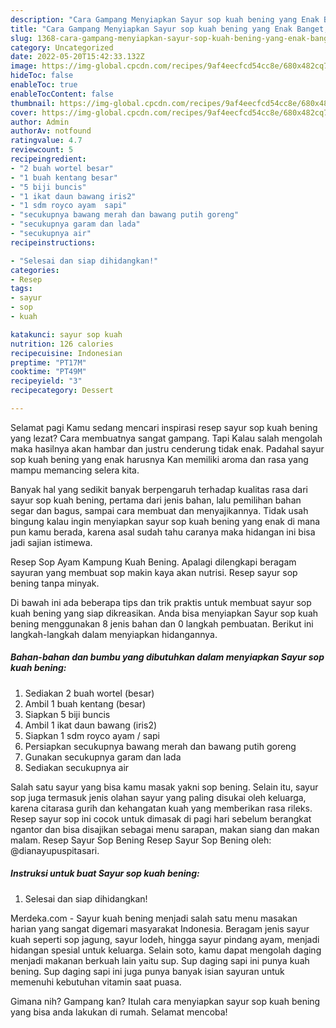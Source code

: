 ```yaml
---
description: "Cara Gampang Menyiapkan Sayur sop kuah bening yang Enak Banget, Buat Buka Puasa Sempurna"
title: "Cara Gampang Menyiapkan Sayur sop kuah bening yang Enak Banget, Buat Buka Puasa Sempurna"
slug: 1368-cara-gampang-menyiapkan-sayur-sop-kuah-bening-yang-enak-banget-buat-buka-puasa-sempurna
category: Uncategorized
date: 2022-05-20T15:42:33.132Z
image: https://img-global.cpcdn.com/recipes/9af4eecfcd54cc8e/680x482cq70/sayur-sop-kuah-bening-foto-resep-utama.jpg
hideToc: false
enableToc: true
enableTocContent: false
thumbnail: https://img-global.cpcdn.com/recipes/9af4eecfcd54cc8e/680x482cq70/sayur-sop-kuah-bening-foto-resep-utama.jpg
cover: https://img-global.cpcdn.com/recipes/9af4eecfcd54cc8e/680x482cq70/sayur-sop-kuah-bening-foto-resep-utama.jpg
author: Admin
authorAv: notfound
ratingvalue: 4.7
reviewcount: 5
recipeingredient:
- "2 buah wortel besar"
- "1 buah kentang besar"
- "5 biji buncis"
- "1 ikat daun bawang iris2"
- "1 sdm royco ayam  sapi"
- "secukupnya bawang merah dan bawang putih goreng"
- "secukupnya garam dan lada"
- "secukupnya air"
recipeinstructions:

- "Selesai dan siap dihidangkan!"
categories:
- Resep
tags:
- sayur
- sop
- kuah

katakunci: sayur sop kuah 
nutrition: 126 calories
recipecuisine: Indonesian
preptime: "PT17M"
cooktime: "PT49M"
recipeyield: "3"
recipecategory: Dessert

---
```



Selamat pagi Kamu sedang mencari inspirasi resep sayur sop kuah bening yang lezat? Cara membuatnya sangat gampang. Tapi Kalau salah mengolah maka hasilnya akan hambar dan justru cenderung tidak enak. Padahal sayur sop kuah bening yang enak harusnya Kan memiliki aroma dan rasa yang mampu memancing selera kita.


Banyak hal yang sedikit banyak berpengaruh terhadap kualitas rasa dari sayur sop kuah bening, pertama dari jenis bahan, lalu pemilihan bahan segar dan bagus, sampai cara membuat dan menyajikannya. Tidak usah bingung kalau ingin menyiapkan sayur sop kuah bening yang enak di mana pun kamu berada, karena asal sudah tahu caranya maka hidangan ini bisa jadi sajian istimewa.

Resep Sop Ayam Kampung Kuah Bening. Apalagi dilengkapi beragam sayuran yang membuat sop makin kaya akan nutrisi. Resep sayur sop bening tanpa minyak.


Di bawah ini ada beberapa tips dan trik praktis untuk membuat sayur sop kuah bening yang siap dikreasikan. Anda bisa menyiapkan Sayur sop kuah bening menggunakan 8 jenis bahan dan 0 langkah pembuatan. Berikut ini langkah-langkah dalam menyiapkan hidangannya.

<!--inarticleads1-->

##### Bahan-bahan dan bumbu yang dibutuhkan dalam menyiapkan Sayur sop kuah bening:

1. Sediakan 2 buah wortel (besar)
1. Ambil 1 buah kentang (besar)
1. Siapkan 5 biji buncis
1. Ambil 1 ikat daun bawang (iris2)
1. Siapkan 1 sdm royco ayam / sapi
1. Persiapkan secukupnya bawang merah dan bawang putih goreng
1. Gunakan secukupnya garam dan lada
1. Sediakan secukupnya air


Salah satu sayur yang bisa kamu masak yakni sop bening. Selain itu, sayur sop juga termasuk jenis olahan sayur yang paling disukai oleh keluarga, karena citarasa gurih dan kehangatan kuah yang memberikan rasa rileks. Resep sayur sop ini cocok untuk dimasak di pagi hari sebelum berangkat ngantor dan bisa disajikan sebagai menu sarapan, makan siang dan makan malam. Resep Sayur Sop Bening Resep Sayur Sop Bening oleh: @dianayupuspitasari. 

<!--inarticleads2-->

##### Instruksi untuk buat Sayur sop kuah bening:


1. Selesai dan siap dihidangkan!

Merdeka.com - Sayur kuah bening menjadi salah satu menu masakan harian yang sangat digemari masyarakat Indonesia. Beragam jenis sayur kuah seperti sop jagung, sayur lodeh, hingga sayur pindang ayam, menjadi hidangan spesial untuk keluarga. Selain soto, kamu dapat mengolah daging menjadi makanan berkuah lain yaitu sup. Sup daging sapi ini punya kuah bening. Sup daging sapi ini juga punya banyak isian sayuran untuk memenuhi kebutuhan vitamin saat puasa. 

Gimana nih? Gampang kan? Itulah cara menyiapkan sayur sop kuah bening yang bisa anda lakukan di rumah. Selamat mencoba!
